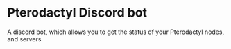 # Pterodactyl Discord bot
 A discord bot, which allows you to get the status of your Pterodactyl nodes, and servers
